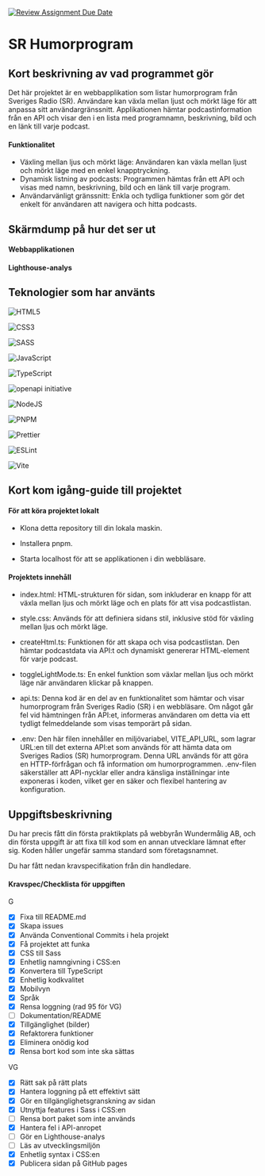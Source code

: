 [![Review Assignment Due Date](https://classroom.github.com/assets/deadline-readme-button-22041afd0340ce965d47ae6ef1cefeee28c7c493a6346c4f15d667ab976d596c.svg)](https://classroom.github.com/a/Bzh4RYwL)

# SR Humorprogram

## Kort beskrivning av vad programmet gör
Det här projektet är en webbapplikation som listar humorprogram från Sveriges Radio (SR). Användare kan växla mellan ljust och mörkt läge för att anpassa sitt användargränssnitt. Applikationen hämtar podcastinformation från en API och visar den i en lista med programnamn, beskrivning, bild och en länk till varje podcast.

#### Funktionalitet
- Växling mellan ljus och mörkt läge: Användaren kan växla mellan ljust och mörkt läge med en enkel knapptryckning.
- Dynamisk listning av podcasts: Programmen hämtas från ett API och visas med namn, beskrivning, bild och en länk till varje program.
- Användarvänligt gränssnitt: Enkla och tydliga funktioner som gör det enkelt för användaren att navigera och hitta podcasts.

## Skärmdump på hur det ser ut
#### Webbapplikationen


#### Lighthouse-analys


## Teknologier som har använts
![HTML5](https://img.shields.io/badge/html5-%23E34F26.svg?style=for-the-badge&logo=html5&logoColor=white)

![CSS3](https://img.shields.io/badge/css3-%231572B6.svg?style=for-the-badge&logo=css3&logoColor=white)

![SASS](https://img.shields.io/badge/SASS-hotpink.svg?style=for-the-badge&logo=SASS&logoColor=white)

![JavaScript](https://img.shields.io/badge/javascript-%23323330.svg?style=for-the-badge&logo=javascript&logoColor=%23F7DF1E)

![TypeScript](https://img.shields.io/badge/typescript-%23007ACC.svg?style=for-the-badge&logo=typescript&logoColor=white)

![openapi initiative](https://img.shields.io/badge/openapiinitiative-%23000000.svg?style=for-the-badge&logo=openapiinitiative&logoColor=white)

![NodeJS](https://img.shields.io/badge/node.js-6DA55F?style=for-the-badge&logo=node.js&logoColor=white)

![PNPM](https://img.shields.io/badge/pnpm-%234a4a4a.svg?style=for-the-badge&logo=pnpm&logoColor=f69220)

![Prettier](https://img.shields.io/badge/prettier-%23F7B93E.svg?style=for-the-badge&logo=prettier&logoColor=black)

![ESLint](https://img.shields.io/badge/ESLint-4B3263?style=for-the-badge&logo=eslint&logoColor=white)

![Vite](https://img.shields.io/badge/vite-%23646CFF.svg?style=for-the-badge&logo=vite&logoColor=white)


## Kort kom igång-guide till projektet

#### För att köra projektet lokalt

- Klona detta repository till din lokala maskin. 

- Installera pnpm.

- Starta localhost för att se applikationen i din webbläsare.

#### Projektets innehåll

- index.html: HTML-strukturen för sidan, som inkluderar en knapp för att växla mellan ljus och mörkt läge och en plats för att visa podcastlistan.

- style.css: Används för att definiera sidans stil, inklusive stöd för växling mellan ljus och mörkt läge.

- createHtml.ts: Funktionen för att skapa och visa podcastlistan. Den hämtar podcastdata via API:t och dynamiskt genererar HTML-element för varje podcast.

- toggleLightMode.ts: En enkel funktion som växlar mellan ljus och mörkt läge när användaren klickar på knappen.

- api.ts: Denna kod är en del av en funktionalitet som hämtar och visar humorprogram från Sveriges Radio (SR) i en webbläsare. Om något går fel vid hämtningen från API:et, informeras användaren om detta via ett tydligt felmeddelande som visas temporärt på sidan.

- .env: Den här filen innehåller en miljövariabel, VITE_API_URL, som lagrar URL:en till det externa API:et som används för att hämta data om Sveriges Radios (SR) humorprogram. Denna URL används för att göra en HTTP-förfrågan och få information om humorprogrammen. .env-filen säkerställer att API-nycklar eller andra känsliga inställningar inte exponeras i koden, vilket ger en säker och flexibel hantering av konfiguration.


## Uppgiftsbeskrivning
Du har precis fått din första praktikplats på webbyrån Wundermålig AB, och din första uppgift är att fixa till kod som en annan utvecklare lämnat efter sig. Koden håller ungefär samma standard som företagsnamnet.

Du har fått nedan kravspecifikation från din handledare.

#### Kravspec/Checklista för uppgiften
G
- [x] Fixa till README.md
- [x] Skapa issues
- [x] Använda Conventional Commits i hela projekt
- [x] Få projektet att funka
- [x] CSS till Sass
- [x] Enhetlig namngivning i CSS:en
- [x] Konvertera till TypeScript
- [x] Enhetlig kodkvalitet
- [x] Mobilvyn
- [x] Språk
- [x] Rensa loggning (rad 95 för VG)
- [ ] Dokumentation/README
- [x] Tillgänglighet (bilder)
- [x] Refaktorera funktioner
- [x] Eliminera onödig kod
- [x] Rensa bort kod som inte ska sättas
  
VG
- [x] Rätt sak på rätt plats
- [x] Hantera loggning på ett effektivt sätt
- [x] Gör en tillgänglighetsgranskning av sidan
- [x] Utnyttja features i Sass i CSS:en
- [ ] Rensa bort paket som inte används
- [x] Hantera fel i API-anropet
- [ ] Gör en Lighthouse-analys
- [ ] Läs av utvecklingsmiljön
- [x] Enhetlig syntax i CSS:en
- [x] Publicera sidan på GitHub pages